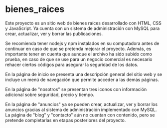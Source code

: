 # bienes_raices
Este proyecto es un sitio web de bienes raíces desarrollado con HTML, CSS y JavaScript. Ya cuenta con un sistema de administración con MySQL para crear, actualizar, ver y borrar las publicaciones.

Se recomienda tener nodejs y npm instalados en su computadora antes de continuar en caso de que se pretenda mejorar el proyecto. Además, es importante tener en cuenta que aunque el archivo ha sido subido como prueba, en caso de que se use para un negocio comercial es necesario rehacer ciertos códigos para asegurar la seguridad de los datos.

En la página de inicio se presenta una descripción general del sitio web y se incluye un menú de navegación que permite acceder a las demás páginas.

En la página de "nosotros" se presentan tres iconos con información adicional sobre seguridad, precio y tiempo.

En la página de "anuncios" ya se pueden crear, actualizar, ver y borrar los anuncios gracias al sistema de administración implementado con MySQL. La página de "blog" y "contacto" aún no cuentan con contenido, pero se pretende completarlas en etapas posteriores del proyecto.
